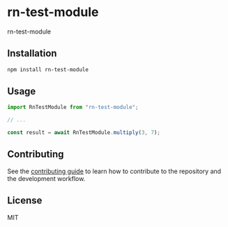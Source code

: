 # rn-test-module

rn-test-module

## Installation

```sh
npm install rn-test-module
```

## Usage

```js
import RnTestModule from "rn-test-module";

// ...

const result = await RnTestModule.multiply(3, 7);
```

## Contributing

See the [contributing guide](CONTRIBUTING.md) to learn how to contribute to the repository and the development workflow.

## License

MIT
